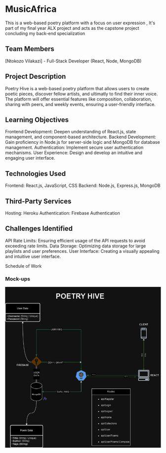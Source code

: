 # MusicAfrica
This is a web-based poetry platform with a focus on user expression , It's part of my final year ALX project and acts as the capstone project concluding my back-end specialization

## Team Members
[Ntokozo Vilakazi] - Full-Stack Developer (React, Node, MongoDB)

## Project Description
Poetry Hive is a web-based poetry platform that allows users to create poetic pieces, discover fellow artists, and ultimatly to find their inner voice. The platform will offer essential features like composition, collaboration, sharing with peers, and weekly events, ensuring a user-friendly interface.

## Learning Objectives
Frontend Development: Deepen understanding of React.js, state management, and component-based architecture.
Backend Development: Gain proficiency in Node.js for server-side logic and MongoDB for database management.
Authentication: Implement secure user authentication mechanisms.
User Experience: Design and develop an intuitive and engaging user interface.

## Technologies Used
Frontend: React.js, JavaScript, CSS
Backend: Node.js, Express.js, MongoDB

## Third-Party Services
Hosting: Heroku 
Authentication: Firebase Authentication

## Challenges Identified
API Rate Limits: Ensuring efficient usage of the API requests to avoid exceeding rate limits.
Data Storage: Optimizing data storage for large playlists and user preferences.
User Interface: Creating a visually appealing and intuitive user interface.

Schedule of Work


### Mock-ups
![App Architecture](Presentation/PoetryHive.drawio.png)
